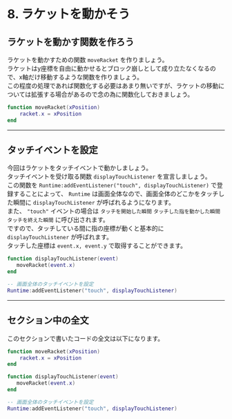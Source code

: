 # 8. ラケットを動かそう

## ラケットを動かす関数を作ろう
ラケットを動かすための関数 `moveRacket` を作りましょう。  
ラケットはy座標を自由に動かせるとブロック崩しとして成り立たなくなるので、x軸だけ移動するような関数を作りましょう。  
この程度の処理であれば関数化する必要はあまり無いですが、ラケットの移動については拡張する場合があるので念の為に関数化しておきましょう。

```lua
function moveRacket(xPosition)
    racket.x = xPosition
end
```

- - -

## タッチイベントを設定
今回はラケットをタッチイベントで動かしましょう。  
タッチイベントを受け取る関数 `displayTouchListener` を宣言しましょう。  
この関数を `Runtime:addEventListener("touch", displayTouchListener)` で登録することによって、 `Runtime` は画面全体なので、画面全体のどこかをタッチした瞬間に `displayTouchListener` が呼ばれるようになります。  
また、 `"touch"` イベントの場合は `タッチを開始した瞬間` `タッチした指を動かした瞬間` `タッチを終えた瞬間` に呼び出されます。  
ですので、タッチしている間に指の座標が動くと基本的に `displayTouchListener` が呼ばれます。  
タッチした座標は `event.x, event.y` で取得することができます。

```lua
function displayTouchListener(event)
   moveRacket(event.x) 
end

-- 画面全体のタッチイベントを設定
Runtime:addEventListener("touch", displayTouchListener)
```

- - -

## セクション中の全文
このセクションで書いたコードの全文は以下になります。

```lua
function moveRacket(xPosition)
    racket.x = xPosition
end

function displayTouchListener(event)
   moveRacket(event.x) 
end

-- 画面全体のタッチイベントを設定
Runtime:addEventListener("touch", displayTouchListener)
```
